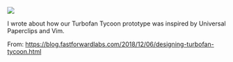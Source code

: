 ![](https://db-feed.s3.amazonaws.com/legacy/Screen_Shot_2018_12_06_at_12_30_06_PM-1544117520935.png)

I wrote about how our Turbofan Tycoon prototype was inspired by Universal Paperclips and Vim.

From: https://blog.fastforwardlabs.com/2018/12/06/designing-turbofan-tycoon.html